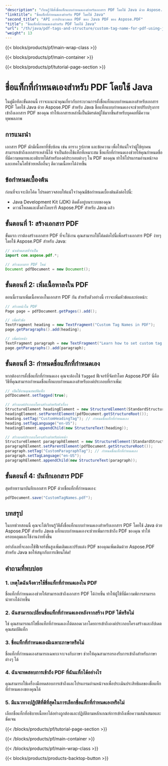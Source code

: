 ```yaml
---
"description": "เรียนรู้วิธีตั้งชื่อแท็กแบบกำหนดเองสำหรับเอกสาร PDF โดยใช้ Java ด้วย Aspose.PDF สำหรับ Java"
"linktitle": "ชื่อแท็กที่กำหนดเองสำหรับ PDF โดยใช้ Java"
"second_title": "API การประมวลผล PDF ของ Java PDF ของ Aspose.PDF"
"title": "ชื่อแท็กที่กำหนดเองสำหรับ PDF โดยใช้ Java"
"url": "/th/java/pdf-tags-and-structure/custom-tag-name-for-pdf-using-java/"
"weight": 13
---
```


{{< blocks/products/pf/main-wrap-class >}}

{{< blocks/products/pf/main-container >}}

{{< blocks/products/pf/tutorial-page-section >}}

# ชื่อแท็กที่กำหนดเองสำหรับ PDF โดยใช้ Java


ในคู่มือทีละขั้นตอนนี้ เราจะแนะนำคุณเกี่ยวกับกระบวนการตั้งชื่อแท็กแบบกำหนดเองสำหรับเอกสาร PDF โดยใช้ Java ด้วย Aspose.PDF สำหรับ Java ชื่อแท็กแบบกำหนดเองจะช่วยปรับปรุงการเข้าถึงเอกสาร PDF ของคุณ ทำให้เอกสารเหล่านี้เป็นมิตรต่อผู้ใช้มากขึ้นสำหรับบุคคลที่มีความทุพพลภาพ

## การแนะนำ

เอกสาร PDF มักมีเนื้อหาที่ซับซ้อน เช่น ตาราง รูปภาพ และข้อความ เพื่อให้แน่ใจว่าผู้ใช้ทุกคนสามารถเข้าถึงเอกสารเหล่านี้ได้ จำเป็นต้องใช้แท็กที่เหมาะสม ชื่อแท็กที่กำหนดเองช่วยให้คุณกำหนดชื่อที่มีความหมายและอธิบายได้สำหรับองค์ประกอบต่างๆ ใน PDF ของคุณ ทำให้โปรแกรมอ่านหน้าจอและเทคโนโลยีช่วยเหลืออื่นๆ ตีความเนื้อหาได้ง่ายขึ้น

## ข้อกำหนดเบื้องต้น

ก่อนที่จะเจาะลึกโค้ด โปรดตรวจสอบให้แน่ใจว่าคุณมีข้อกำหนดเบื้องต้นดังต่อไปนี้:

- Java Development Kit (JDK) ติดตั้งอยู่บนระบบของคุณ
- ดาวน์โหลดและตั้งค่าไลบรารี Aspose.PDF สำหรับ Java แล้ว

## ขั้นตอนที่ 1: สร้างเอกสาร PDF

ขั้นแรก เราต้องสร้างเอกสาร PDF ที่จะใช้งาน คุณสามารถใช้โค้ดต่อไปนี้เพื่อสร้างเอกสาร PDF ง่ายๆ โดยใช้ Aspose.PDF สำหรับ Java:

```java
// นำเข้าคลาสที่จำเป็น
import com.aspose.pdf.*;

// สร้างเอกสาร PDF ใหม่
Document pdfDocument = new Document();
```

## ขั้นตอนที่ 2: เพิ่มเนื้อหาลงใน PDF

ตอนนี้เรามาเพิ่มเนื้อหาลงในเอกสาร PDF กัน สำหรับตัวอย่างนี้ เราจะเพิ่มหัวข้อและย่อหน้า:

```java
// สร้างหน้าใน PDF
Page page = pdfDocument.getPages().add();

// เพิ่มหัวข้อ
TextFragment heading = new TextFragment("Custom Tag Names in PDF");
page.getParagraphs().add(heading);

// เพิ่มย่อหน้า
TextFragment paragraph = new TextFragment("Learn how to set custom tag names for PDF documents.");
page.getParagraphs().add(paragraph);
```

## ขั้นตอนที่ 3: กำหนดชื่อแท็กที่กำหนดเอง

หากต้องการตั้งชื่อแท็กที่กำหนดเอง คุณจะต้องใช้ `Tagged` ฟีเจอร์ที่จัดทำโดย Aspose.PDF นี่คือวิธีที่คุณสามารถกำหนดชื่อแท็กแบบกำหนดเองสำหรับองค์ประกอบที่เราเพิ่ม:

```java
// เปิดใช้งานคุณสมบัติแท็ก
pdfDocument.setTagged(true);

// สร้างองค์ประกอบโครงสร้างสำหรับหัวเรื่อง
StructureElement headingElement = new StructureElement(StandardStructureTypes.H1);
headingElement.setParentElement(pdfDocument.getStructureRoot());
heading.setTag("CustomHeadingTag"); // กำหนดชื่อแท็กที่กำหนดเอง
heading.setTagLanguage("en-US");
headingElement.appendChild(new StructureText(heading));

// สร้างองค์ประกอบโครงสร้างสำหรับย่อหน้า
StructureElement paragraphElement = new StructureElement(StandardStructureTypes.P);
paragraphElement.setParentElement(pdfDocument.getStructureRoot());
paragraph.setTag("CustomParagraphTag"); // กำหนดชื่อแท็กที่กำหนดเอง
paragraph.setTagLanguage("en-US");
paragraphElement.appendChild(new StructureText(paragraph));
```

## ขั้นตอนที่ 4: บันทึกเอกสาร PDF

สุดท้ายเรามาบันทึกเอกสาร PDF ด้วยชื่อแท็กที่กำหนดเอง:

```java
pdfDocument.save("CustomTagNames.pdf");
```

## บทสรุป

ในบทช่วยสอนนี้ คุณจะได้เรียนรู้วิธีตั้งชื่อแท็กแบบกำหนดเองสำหรับเอกสาร PDF โดยใช้ Java ด้วย Aspose.PDF สำหรับ Java แท็กแบบกำหนดเองจะช่วยเพิ่มการเข้าถึง PDF ของคุณ ทำให้ครอบคลุมและใช้งานง่ายยิ่งขึ้น

อย่าลังเลที่จะลองใช้ฟีเจอร์ขั้นสูงเพิ่มเติมและปรับแต่ง PDF ของคุณเพิ่มเติมด้วย Aspose.PDF สำหรับ Java ขอให้สนุกกับการเขียนโค้ด!

## คำถามที่พบบ่อย

### 1. เหตุใดฉันจึงควรใช้ชื่อแท็กที่กำหนดเองใน PDF
ชื่อแท็กที่กำหนดเองช่วยให้สามารถเข้าถึงเอกสาร PDF ได้ง่ายขึ้น ทำให้ผู้ใช้ที่มีความพิการสามารถนำทางได้ง่ายขึ้น

### 2. ฉันสามารถเปลี่ยนชื่อแท็กที่กำหนดเองหลังจากสร้าง PDF ได้หรือไม่
ใช่ คุณสามารถแก้ไขชื่อแท็กที่กำหนดเองได้ตลอดเวลาโดยการเข้าถึงองค์ประกอบโครงสร้างและอัปเดตคุณสมบัติแท็ก

### 3. ชื่อแท็กที่กำหนดเองมีเฉพาะภาษาหรือไม่
ชื่อแท็กที่กำหนดเองสามารถเฉพาะเจาะจงกับภาษา ช่วยให้คุณสามารถรองรับการเข้าถึงสำหรับภาษาต่างๆ ได้

### 4. ฉันจะทดสอบการเข้าถึง PDF ที่ฉันแท็กได้อย่างไร
คุณสามารถใช้เครื่องมือทดสอบการเข้าถึงและโปรแกรมอ่านหน้าจอเพื่อประเมินประสิทธิผลของชื่อแท็กที่กำหนดเองของคุณได้

### 5. มีแนวทางปฏิบัติที่ดีที่สุดในการเลือกชื่อแท็กที่กำหนดเองหรือไม่
เลือกชื่อแท็กที่อธิบายเนื้อหาได้อย่างถูกต้องและปฏิบัติตามหลักเกณฑ์การเข้าถึงเพื่อความสม่ำเสมอและชัดเจน

{{< /blocks/products/pf/tutorial-page-section >}}

{{< /blocks/products/pf/main-container >}}

{{< /blocks/products/pf/main-wrap-class >}}

{{< blocks/products/products-backtop-button >}}